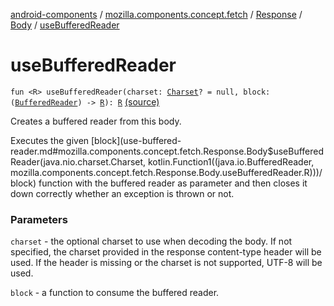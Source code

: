 [android-components](../../../index.md) / [mozilla.components.concept.fetch](../../index.md) / [Response](../index.md) / [Body](index.md) / [useBufferedReader](./use-buffered-reader.md)

# useBufferedReader

`fun <R> useBufferedReader(charset: `[`Charset`](https://developer.android.com/reference/java/nio/charset/Charset.html)`? = null, block: (`[`BufferedReader`](https://developer.android.com/reference/java/io/BufferedReader.html)`) -> `[`R`](use-buffered-reader.md#R)`): `[`R`](use-buffered-reader.md#R) [(source)](https://github.com/mozilla-mobile/android-components/blob/master/components/concept/fetch/src/main/java/mozilla/components/concept/fetch/Response.kt#L91)

Creates a buffered reader from this body.

Executes the given [block](use-buffered-reader.md#mozilla.components.concept.fetch.Response.Body$useBufferedReader(java.nio.charset.Charset, kotlin.Function1((java.io.BufferedReader, mozilla.components.concept.fetch.Response.Body.useBufferedReader.R)))/block) function with the buffered reader as parameter and then closes it down correctly
whether an exception is thrown or not.

### Parameters

`charset` - the optional charset to use when decoding the body. If not specified,
the charset provided in the response content-type header will be used. If the header
is missing or the charset is not supported, UTF-8 will be used.

`block` - a function to consume the buffered reader.